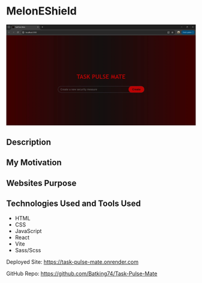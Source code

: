 # MelonEShield

![Nazir's MelonEShield App ](<./TaskPulse Mate - 9_9_2024.webp>)

## Description



## My Motivation



## Websites Purpose



## Technologies Used and Tools Used
- HTML
- CSS
- JavaScript
- React
- Vite
- Sass/Scss

Deployed Site: https://task-pulse-mate.onrender.com

GitHub Repo: https://github.com/Batking74/Task-Pulse-Mate
